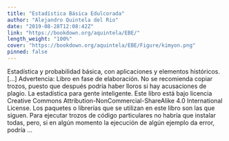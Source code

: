 ```yaml
---
title: "Estadística Básica Edulcorada"
author: "Alejandro Quintela del Rio"
date: "2019-08-28T12:08:42Z"
link: "https://bookdown.org/aquintela/EBE/"
length_weight: "100%"
cover: "https://bookdown.org/aquintela/EBE/Figure/kimyon.png"
pinned: false
---
```


Estadística y probabilidad básica, con aplicaciones y elementos históricos. [...] Advertencia: Libro en fase de elaboración. No se recomienda copiar trozos, puesto que después podría haber lloros si hay acusaciones de plagio. La estadística para gente inteligente. Este libro está bajo licencia Creative Commons Attribution-NonCommercial-ShareAlike 4.0 International License. Los paquetes o librerías que se utilizan en este libro son las que siguen. Para ejecutar trozos de código particulares no habría que instalar todas, pero, si en algún momento la ejecución de algún ejemplo da error, podría ...
